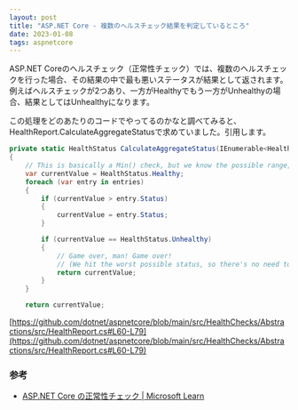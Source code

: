 ```yaml
---
layout: post
title: "ASP.NET Core - 複数のヘルスチェック結果を判定しているところ"
date: 2023-01-08
tags: aspnetcore
---
```


ASP.NET Coreのヘルスチェック（正常性チェック）では、複数のヘルスチェックを行った場合、その結果の中で最も悪いステータスが結果として返されます。
例えばヘルスチェックが2つあり、一方がHealthyでもう一方がUnhealthyの場合、結果としてはUnhealthyになります。

この処理をどのあたりのコードでやってるのかなと調べてみると、HealthReport.CalculateAggregateStatusで求めていました。引用します。

```csharp
private static HealthStatus CalculateAggregateStatus(IEnumerable<HealthReportEntry> entries)
{
    // This is basically a Min() check, but we know the possible range, so we don't need to walk the whole list
    var currentValue = HealthStatus.Healthy;
    foreach (var entry in entries)
    {
        if (currentValue > entry.Status)
        {
            currentValue = entry.Status;
        }

        if (currentValue == HealthStatus.Unhealthy)
        {
            // Game over, man! Game over!
            // (We hit the worst possible status, so there's no need to keep iterating)
            return currentValue;
        }
    }

    return currentValue;
```

[https://github.com/dotnet/aspnetcore/blob/main/src/HealthChecks/Abstractions/src/HealthReport.cs#L60-L79](https://github.com/dotnet/aspnetcore/blob/main/src/HealthChecks/Abstractions/src/HealthReport.cs#L60-L79)

### 参考
- [ASP.NET Core の正常性チェック &#124; Microsoft Learn](https://learn.microsoft.com/ja-jp/aspnet/core/host-and-deploy/health-checks?view=aspnetcore-7.0)
